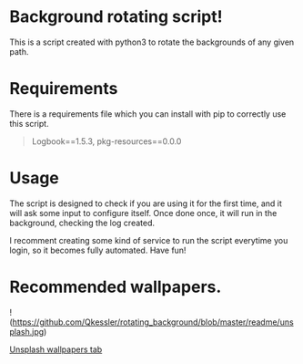 # Background rotating script!
This is a script created with python3 to rotate the backgrounds of any given path.

# Requirements
There is a requirements file which you can install with pip to correctly use this script.


> Logbook==1.5.3, pkg-resources==0.0.0


# Usage
The script is designed to check if you are using it for the first time, and it will ask some input to configure itself. Once done once, it will run in the background, checking the log created.

I recomment creating some kind of service to run the script everytime you login, so it becomes fully automated. Have fun!

# Recommended wallpapers.

!(https://github.com/Qkessler/rotating_background/blob/master/readme/unsplash.jpg)

[Unsplash wallpapers tab](https://unsplash.com/t/wallpapers)
